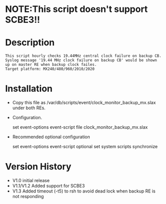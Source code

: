 # NOTE:This script doesn't support SCBE3!!
# Description

    This script hourly checks 19.44MHz central clock failure on backup CB.
    Syslog message '19.44 MHz clock failure on backup CB' would be shown up on master RE when backup clock failes.
    Target platform: MX240/480/960/2010/2020

# Installation

 - Copy this file as /var/db/scripts/event/clock_monitor_backup_mx.slax under both REs.

 - Configuration.
 
    set event-options event-script file clock_monitor_backup_mx.slax

 - Recommended optional configuration

    set event-options event-script optional
    set system scripts synchronize


# Version History
- V1.0 initial release
- V1.1/V1.2 Added support for SCBE3
- V1.3 Added timeout (-t5) to rsh to avoid dead lock when backup RE is not responding
